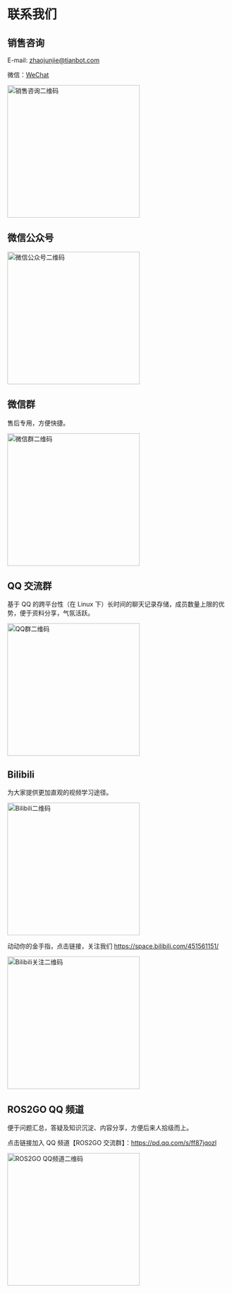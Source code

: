 # 联系我们

## 销售咨询

E-mail: zhaojunjie@tianbot.com

微信：[WeChat](https://work.weixin.qq.com/kf/kefu/qrcode?kfcode=kfc023b1f66e23716fd)

<div align="left">
    <img src="https://tianbot-pic.oss-cn-beijing.aliyuncs.com/tianbot-pic/Tianbot-Doc75C1681E802D554A61F2EA32A918D9EF.jpg" width="300" alt="销售咨询二维码" />
</div>

## 微信公众号

<div align="left">
    <img src="/wechat_qrcode.png" width="300" alt="微信公众号二维码" />
</div>

## 微信群

售后专用，方便快捷。

<div align="left">
    <img src="https://tianbot-pic.oss-cn-beijing.aliyuncs.com/tianbot-pic/Tianbot-Doc75C1681E802D554A61F2EA32A918D9EF.jpg" width="300" alt="微信群二维码" />
</div>

## QQ 交流群

基于 QQ 的跨平台性（在 Linux 下）长时间的聊天记录存储，成员数量上限的优势，便于资料分享，气氛活跃。

<div align="left">
    <img src="https://tianbot-pic.oss-cn-beijing.aliyuncs.com/tianbot-pic/Tianbot-DocEE036F120C72CDA9F14B40BB678C2EE9.jpg" width="300" alt="QQ群二维码" />
</div>

## Bilibili

为大家提供更加直观的视频学习途径。

<div align="left">
    <img src="https://tianbot-pic.oss-cn-beijing.aliyuncs.com/tianbot-pic/Tianbot-Docimage-20231124165545081.png" width="300" alt="Bilibili二维码" />
</div>

动动你的金手指，点击链接，关注我们 https://space.bilibili.com/451561151/

<div align="left">
    <img src="https://tianbot-pic.oss-cn-beijing.aliyuncs.com/tianbot-pic/Tianbot-DocE0367978F9AC6798B840EF2F568D40E8.jpg" width="300" alt="Bilibili关注二维码" />
</div>

## ROS2GO QQ 频道

便于问题汇总，答疑及知识沉淀、内容分享，方便后来人拾级而上。

点击链接加入 QQ 频道【ROS2GO 交流群】：https://pd.qq.com/s/ff87jqozl

<div align="left">
    <img src="https://github.com/tianbot/tianbot_docs/assets/150599200/0b95e8c3-e8ef-4abc-8a0e-1f91f261c524" width="300" alt="ROS2GO QQ频道二维码" />
</div>
